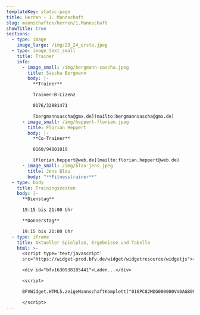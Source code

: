 ```yaml
---
templateKey: static-page
title: Herren - 1. Mannschaft
slug: mannschaften/herren/1.Mannschaft
showTitle: true
sections:
  - type: image
    image_large: /img/23_24_erste.jpeg
  - type: image_text_small
    title: Trainer
    info:
      - image_small: /img/bergmann-sascha.jpeg
        title: Sascha Bergmann
        body: |-
          **Trainer**

          Trainer-B-Lizenz

          0176/32881471

          [bergmannsascha@gmx.de](mailto:bergmannsascha@gmx.de)
      - image_small: /img/heppert-florian.jpeg
        title: Florian Heppert
        body: |-
          **Co-Trainer**

          0160/94801019

          [florian.heppert@web.de](mailto:florian.heppert@web.de)
      - image_small: /img/blau-jens.jpeg
        title: Jens Blau
        body: "**Fitnesstrainer**"
  - type: body
    title: Trainingszeiten
    body: |-
      **Dienstag**

      19:15 bis 21:00 Uhr

      **Donnerstag**

      19:15 bis 21:00 Uhr
  - type: iframe
    title: Aktueller Spielplan, Ergebnisse und Tabelle
    html: >-
      <script type='text/javascript'
      src="https://widget-prod.bfv.de/widget/widgetresource/widgetjs"></script>

      <div id="bfv1630938185441">Laden...</div>

      <script>

      BFVWidget.HTML5.zeigeMannschaftKomplett("016PC82MDG000000VV0AG80NVV8OQVTB", "bfv1630938185441", { height: "800", width: "350", selectedTab:BFVWidget.HTML5.mannschaftTabs.spiele, colorResults: "undefined" , colorNav: "undefined" , colorClubName : "undefined" , backgroundNav: "undefined"});

      </script>
---
```

